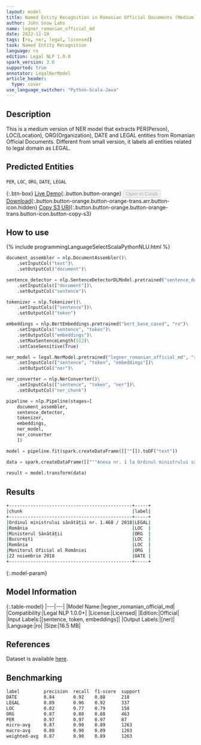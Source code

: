 ```yaml
---
layout: model
title: Named Entity Recognition in Romanian Official Documents (Medium)
author: John Snow Labs
name: legner_romanian_official_md
date: 2022-11-10
tags: [ro, ner, legal, licensed]
task: Named Entity Recognition
language: ro
edition: Legal NLP 1.0.0
spark_version: 3.0
supported: true
annotator: LegalNerModel
article_header:
  type: cover
use_language_switcher: "Python-Scala-Java"
---
```


## Description

This is a medium version of NER model that extracts PER(Person), LOC(Location), ORG(Organization), DATE and LEGAL entities from Romanian Official Documents. Different from small version, it labels all entities related to legal domain as LEGAL.

## Predicted Entities

`PER`, `LOC`, `ORG`, `DATE`, `LEGAL`

{:.btn-box}
[Live Demo](https://demo.johnsnowlabs.com/legal/LEGNER_ROMANIAN_OFFICIAL/){:.button.button-orange}
<button class="button button-orange" disabled>Open in Colab</button>
[Download](https://s3.amazonaws.com/auxdata.johnsnowlabs.com/legal/models/legner_romanian_official_md_ro_1.0.0_3.0_1668083301892.zip){:.button.button-orange.button-orange-trans.arr.button-icon.hidden}
[Copy S3 URI](s3://auxdata.johnsnowlabs.com/legal/models/legner_romanian_official_md_ro_1.0.0_3.0_1668083301892.zip){:.button.button-orange.button-orange-trans.button-icon.button-copy-s3}

## How to use



<div class="tabs-box" markdown="1">
{% include programmingLanguageSelectScalaPythonNLU.html %}

```python
document_assembler = nlp.DocumentAssembler()\
    .setInputCol("text")\
    .setOutputCol("document")\

sentence_detector = nlp.SentenceDetectorDLModel.pretrained("sentence_detector_dl", "xx")\
    .setInputCols(["document"])\
    .setOutputCol("sentence")\

tokenizer = nlp.Tokenizer()\
    .setInputCols(["sentence"])\
    .setOutputCol("token")

embeddings = nlp.BertEmbeddings.pretrained("bert_base_cased", "ro")\
    .setInputCols("sentence", "token")\
    .setOutputCol("embeddings")\
    .setMaxSentenceLength(512)\
    .setCaseSensitive(True)

ner_model = legal.NerModel.pretrained("legner_romanian_official_md", "ro", "legal/models")\
    .setInputCols(["sentence", "token", "embeddings"])\
    .setOutputCol("ner")\

ner_converter = nlp.NerConverter()\
    .setInputCols(["sentence", "token", "ner"])\
    .setOutputCol("ner_chunk")

pipeline = nlp.Pipeline(stages=[
    document_assembler,
    sentence_detector,
    tokenizer,
    embeddings,
    ner_model,
    ner_converter   
    ])

model = pipeline.fit(spark.createDataFrame([[""]]).toDF("text"))

data = spark.createDataFrame([["""Anexa nr. 1 la Ordinul ministrului sănătății nr. 1.468 / 2018 pentru aprobarea prețurilor maximale ale medicamentelor de uz uman, valabile în România, care pot fi utilizate / comercializate de către deținătorii de autorizație de punere pe piață a medicamentelor sau reprezentanții acestora, distribuitorii angro și furnizorii de servicii medicale și medicamente pentru acele medicamente care fac obiectul unei relații contractuale cu Ministerul Sănătății, casele de asigurări de sănătate și / sau direcțiile de sănătate publică județene și a municipiului București, cuprinse în Catalogul național al prețurilor medicamentelor autorizate de punere pe piață în România, a prețurilor de referință generice și a prețurilor de referință inovative, publicat în Monitorul Oficial al României, Partea I nr. 989 și 989 bis din 22 noiembrie 2018, cu modificările și completările ulterioare, se modifică și se completează conform anexei care face parte integrantă din prezentul ordin."""]]).toDF("text")
                             
result = model.transform(data)
```

</div>

## Results

```bash
+----------------------------------------------+-----+
|chunk                                         |label|
+----------------------------------------------+-----+
|Ordinul ministrului sănătății nr. 1.468 / 2018|LEGAL|
|România                                       |LOC  |
|Ministerul Sănătății                          |ORG  |
|București                                     |LOC  |
|România                                       |LOC  |
|Monitorul Oficial al României                 |ORG  |
|22 noiembrie 2018                             |DATE |
+----------------------------------------------+-----+
```

{:.model-param}
## Model Information

{:.table-model}
|---|---|
|Model Name:|legner_romanian_official_md|
|Compatibility:|Legal NLP 1.0.0+|
|License:|Licensed|
|Edition:|Official|
|Input Labels:|[sentence, token, embeddings]|
|Output Labels:|[ner]|
|Language:|ro|
|Size:|16.5 MB|

## References

Dataset is available [here](https://zenodo.org/record/7025333#.Y2zsquxBx83).

## Benchmarking

```bash
label         precision  recall  f1-score  support
DATE          0.84       0.92    0.88      218
LEGAL         0.89       0.96    0.92      337
LOC           0.82       0.77    0.79      158
ORG           0.87       0.88    0.88      463
PER           0.97       0.97    0.97      87
micro-avg     0.87       0.90    0.89      1263
macro-avg     0.88       0.90    0.89      1263
weighted-avg  0.87       0.90    0.89      1263
```

